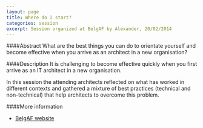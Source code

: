 ```yaml
---
layout: page
title: Where do I start?
categories: session
excerpt: Session organized at BelgAF by Alexander, 20/02/2014
---
```


####Abstract
What are the best things you can do to orientate yourself and become effective when you arrive as an architect in a new organisation?

####Description
It is challenging to become effective quickly when you first arrive as an IT architect in a new organisation.   

In this session the attending architects reflected on what has worked in different contexts and gathered a mixture of best practices (technical and non-technical) that help architects to overcome this problem. 

####More information
- [BelgAF website](http://www.belgaf.be/agenda)
